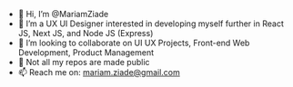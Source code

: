 - 👋 Hi, I’m @MariamZiade
- 🌱 I’m a UX UI Designer interested in developing myself further in React JS, Next JS, and Node JS (Express)
- 💞️ I’m looking to collaborate on UI UX Projects, Front-end Web Development, Product Management
- 👀 Not all my repos are made public
- 📫 Reach me on: mariam.ziade@gmail.com
